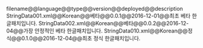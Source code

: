 filename@@language@@type@@version@@deployed@@description
StringData001.xml@@Korean@@베타@@0.0.1@@2016-12-01@@최초 베타 한글패치입니다.
StringData002.xml@@Korean@@베타@@0.0.2@@2016-12-04@@가장 안정적인 베타 한글패치입니다.
StringData010.xml@@Korean@@정식@@0.1.0@@2016-12-04@@최초 정식 한글패치입니다.
